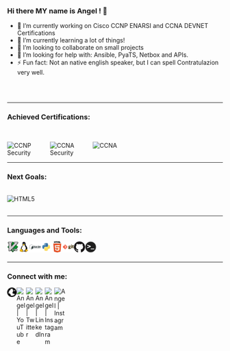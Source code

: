### Hi there MY name is Angel ! 👋
- 🔭 I’m currently working on Cisco CCNP ENARSI and CCNA DEVNET Certifications
- 🌱 I’m currently learning a lot of things!
- 👯 I’m looking to collaborate on small projects
- 🤔 I’m looking for help with: Ansible, PyaTS, Netbox and APIs.
- ⚡ Fun fact: Not an native english speaker, but I can spell Contratulazion very well.
<br />
<br />

---
### Achieved Certifications:
<br />

  [<img align="left" alt="CCNP Security" width="100px" src="https://images.youracclaim.com/size/110x110/images/cd769843-4907-4d1a-9702-0512eb87ae6e/cisco_ccnp_security.png" />][CCNPSec]
  [<img align="left" alt="CCNA Security" width="100px" src="https://images.youracclaim.com/size/110x110/images/23ae0d10-85d7-415a-a6c0-0e2919040628/cisco_ccna_security.png" />][CCNASec]
  [<img align="left" alt="CCNA" width="100px" src="https://images.youracclaim.com/size/110x110/images/683783d8-eaac-4c37-a14d-11bd8a36321d/ccna_600.png" />][CCNA]
<br />
<br />

---
### Next Goals:
<br />

  <img align="left" alt="HTML5" width="100px" src="https://images.youracclaim.com/images/e21e94f7-feec-4717-9687-ac150b213f64/Cisco_DevNetAsst_600.png" />
<br />
<br />

---
### Languages and Tools:
  <img align="left" alt="VIM" width="26px" src="https://raw.githubusercontent.com/github/explore/80688e429a7d4ef2fca1e82350fe8e3517d3494d/topics/vim/vim.png" />
  <img align="left" alt="Linux" width="26px" src="https://raw.githubusercontent.com/github/explore/80688e429a7d4ef2fca1e82350fe8e3517d3494d/topics/linux/linux.png" />
  <img align="left" alt="Bash" width="26px" src="https://raw.githubusercontent.com/github/explore/80688e429a7d4ef2fca1e82350fe8e3517d3494d/topics/bash/bash.png" />
  <img align="left" alt="Python" width="26px" src="https://raw.githubusercontent.com/github/explore/80688e429a7d4ef2fca1e82350fe8e3517d3494d/topics/python/python.png" />
  <img align="left" alt="HTML5" width="26px" src="https://raw.githubusercontent.com/github/explore/80688e429a7d4ef2fca1e82350fe8e3517d3494d/topics/html/html.png" />
  <img align="left" alt="Git" width="26px" src="https://raw.githubusercontent.com/github/explore/80688e429a7d4ef2fca1e82350fe8e3517d3494d/topics/git/git.png" />
  <img align="left" alt="GitHub" width="26px" src="https://raw.githubusercontent.com/github/explore/78df643247d429f6cc873026c0622819ad797942/topics/github/github.png" />
  <img align="left" alt="Terminal" width="26px" src="https://raw.githubusercontent.com/github/explore/80688e429a7d4ef2fca1e82350fe8e3517d3494d/topics/terminal/terminal.png" />

<br />
<br />

---
### Connect with me:
  [<img align="left" alt="HashNode" width="22px" src="https://raw.githubusercontent.com/iconic/open-iconic/master/svg/globe.svg" />][website]
  [<img align="left" alt="Angel | YouTube" width="22px" src="https://cdn.jsdelivr.net/npm/simple-icons@v3/icons/youtube.svg" />][youtube]
  [<img align="left" alt="Angel | Twitter" width="22px" src="https://cdn.jsdelivr.net/npm/simple-icons@v3/icons/twitter.svg" />][twitter]
  [<img align="left" alt="Angel | LinkedIn" width="22px" src="https://cdn.jsdelivr.net/npm/simple-icons@v3/icons/linkedin.svg" />][linkedin]
  [<img align="left" alt="Angel | Instagram" width="22px" src="https://cdn.jsdelivr.net/npm/simple-icons@v3/icons/instagram.svg" />][instagram]
  [<img align="left" alt="Angel | Instagram" width="26px" src="https://cdns.iconmonstr.com/wp-content/assets/preview/2018/240/iconmonstr-discord-5.png" />][DISCORD]

<br />
<br />

<!--
**AngelIV23/AngelIV23** is a ✨ _special_ ✨ repository because its `README.md` (this file) appears on your GitHub profile.

Here are some ideas to get you started:

- 🔭 I’m currently working on ...
- 🌱 I’m currently learning ...
- 👯 I’m looking to collaborate on ...
- 🤔 I’m looking for help with ...
- 💬 Ask me about ...
- 📫 How to reach me: ...
- 😄 Pronouns: ...
- ⚡ Fun fact: ...
-->

[website]: https://shijokingo.hashnode.dev
[twitter]: https://twitter.com/IngleseAngel
[youtube]: https://www.youtube.com/channel/UC5hrzN0ughOX7FTm9OXw9OA
[instagram]: https://www.instagram.com/ingleseangel/
[linkedin]: https://www.linkedin.com/in/ingleseangel/
[CCNPSec]: https://www.youracclaim.com/badges/d71d512b-fcf6-4b97-8f8e-3fca90c6ad62/public_url
[CCNASec]: https://www.youracclaim.com/badges/20fd1d35-4446-4af8-83e3-ad55d4889fe2/public_url
[CCNA]: https://www.youracclaim.com/badges/075f0c5e-6248-4530-b936-8a23452695c8/public_url
[DISCORD]: https://discord.gg/xGn5fQB
